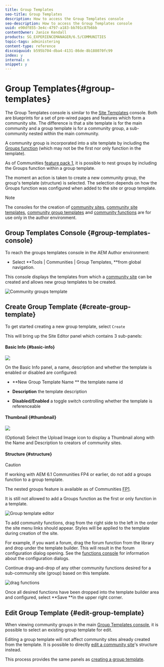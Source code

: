 ```yaml
---
title: Group Templates
seo-title: Group Templates
description: How to access the Group Templates console
seo-description: How to access the Group Templates console
uuid: e90df855-3e4c-4797-a183-bb701c87b6bb
contentOwner: Janice Kendall
products: SG_EXPERIENCEMANAGER/6.5/COMMUNITIES
topic-tags: administering
content-type: reference
discoiquuid: b595b704-dba4-4131-86de-8b188070fc99
index: y
internal: n
snippet: y
---
```


# Group Templates{#group-templates}

The Group Templates console is similar to the [Site Templates](/6-5/communities/using/sites.md) console. Both are blueprints for a set of pre-wired pages and features which form a community site. The difference is that a site template is for the main community and a group template is for a community group, a sub-community nested within the main community.

A community group is incorporated into a site template by including the [Groups function](../../../6-5/communities/using/functions.md#groups-function) (which may not be the first nor only function in the template).

As of Communities [feature pack 1](../../../6-5/communities/using/deploy-communities.md#latestfeaturepack), it is possible to nest groups by including the Groups function within a group template.

The moment an action is taken to create a new community group, the group's template (structure) is selected. The selection depends on how the Groups function was configured when added to the site or group template.

>[!NOTE]
>
>The consoles for the creation of [community sites](../../../6-5/communities/using/sites-console.md), [community site templates](/6-5/communities/using/sites.md), [community group templates](../../../6-5/communities/using/tools-groups.md) and [community functions](../../../6-5/communities/using/functions.md) are for use only in the author environment.

## Group Templates Console {#group-templates-console}

To reach the groups templates console in the AEM Author environment:

* Select **Tools | Communities | Group Templates, **from global navigation.

This console displays the templates from which a [community site](../../../6-5/communities/using/sites-console.md) can be created and allows new group templates to be created.

![Community groups template](assets/groups-template.png)

## Create Group Template {#create-group-template}

To get started creating a new group template, select `Create`

This will bring up the Site Editor panel which contains 3 sub-panels:

#### Basic Info {#basic-info}

![](assets/chlimage_1-32.png)

On the Basic Info panel, a name, description and whether the template is enabled or disabled are configured:

* **New Group Template Name ** 
  the template name id

* **Description** 
  the template description

* **Disabled/Enabled** 
  a toggle switch controlling whether the template is referenceable

#### Thumbnail {#thumbnail}

![](assets/chlimage_1-33.png)

(Optional) Select the Upload Image icon to display a Thumbnail along with the Name and Description to creators of community sites.

#### Structure {#structure}

>[!CAUTION]
>
>If working with AEM 6.1 Communities FP4 or earlier, do not add a groups function to a group template.
>
>The nested groups feature is available as of Communities [FP1](/6-5/communities/using/communities.md#latestfeaturepack).
>
>It is still not allowed to add a Groups function as the first or only function in a template.

![Group template editor](assets/template-editor.png)

To add community functions, drag from the right side to the left in the order the site menu links should appear. Styles will be applied to the template during creation of the site.

For example, if you want a forum, drag the forum function from the library and drop under the template builder. This will result in the forum configuration dialog opening. See the [functions console](../../../6-5/communities/using/functions.md) for information about the configuration dialogs.

Continue drag-and-drop of any other community functions desired for a sub-community site (group) based on this template.

![drag functions](assets/dragfunctions.png)

Once all desired functions have been dropped into the template builder area and configured, select **Save **in the upper right corner.

## Edit Group Template {#edit-group-template}

When viewing community groups in the main [Group Templates console](#group-templates-console), it is possible to select an existing group template for edit.

Editing a group template will not affect community sites already created from the template. It is possible to directly [edit a community site](../../../6-5/communities/using/sites-console.md#modify-structure)'s structure instead.

This process provides the same panels as [creating a group template](#create-group-template).
